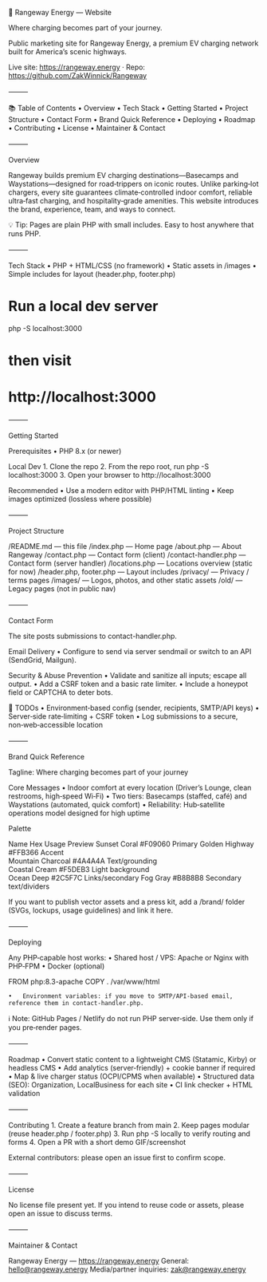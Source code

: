 🌄 Rangeway Energy — Website

Where charging becomes part of your journey.

Public marketing site for Rangeway Energy, a premium EV charging network built for America’s scenic highways.

Live site: https://rangeway.energy · Repo: https://github.com/ZakWinnick/Rangeway

⸻

📚 Table of Contents
	•	Overview
	•	Tech Stack
	•	Getting Started
	•	Project Structure
	•	Contact Form
	•	Brand Quick Reference
	•	Deploying
	•	Roadmap
	•	Contributing
	•	License
	•	Maintainer & Contact

⸻

Overview

Rangeway builds premium EV charging destinations—Basecamps and Waystations—designed for road‑trippers on iconic routes. Unlike parking‑lot chargers, every site guarantees climate‑controlled indoor comfort, reliable ultra‑fast charging, and hospitality‑grade amenities. This website introduces the brand, experience, team, and ways to connect.

💡 Tip: Pages are plain PHP with small includes. Easy to host anywhere that runs PHP.

⸻

Tech Stack
	•	PHP + HTML/CSS (no framework)
	•	Static assets in /images
	•	Simple includes for layout (header.php, footer.php)

# Run a local dev server
php -S localhost:3000
# then visit
# http://localhost:3000


⸻

Getting Started

Prerequisites
	•	PHP 8.x (or newer)

Local Dev
	1.	Clone the repo
	2.	From the repo root, run php -S localhost:3000
	3.	Open your browser to http://localhost:3000

Recommended
	•	Use a modern editor with PHP/HTML linting
	•	Keep images optimized (lossless where possible)

⸻

Project Structure

/README.md                — this file
/index.php                — Home page
/about.php                — About Rangeway
/contact.php              — Contact form (client)
/contact-handler.php      — Contact form (server handler)
/locations.php            — Locations overview (static for now)
/header.php, footer.php   — Layout includes
/privacy/                 — Privacy / terms pages
/images/                  — Logos, photos, and other static assets
/old/                     — Legacy pages (not in public nav)


⸻

Contact Form

The site posts submissions to contact-handler.php.

Email Delivery
	•	Configure to send via server sendmail or switch to an API (SendGrid, Mailgun).

Security & Abuse Prevention
	•	Validate and sanitize all inputs; escape all output.
	•	Add a CSRF token and a basic rate limiter.
	•	Include a honeypot field or CAPTCHA to deter bots.

🚧 TODOs
	•	Environment‑based config (sender, recipients, SMTP/API keys)
	•	Server‑side rate‑limiting + CSRF token
	•	Log submissions to a secure, non‑web‑accessible location

⸻

Brand Quick Reference

Tagline: Where charging becomes part of your journey

Core Messages
	•	Indoor comfort at every location (Driver’s Lounge, clean restrooms, high‑speed Wi‑Fi)
	•	Two tiers: Basecamps (staffed, café) and Waystations (automated, quick comfort)
	•	Reliability: Hub‑satellite operations model designed for high uptime

Palette

Name	Hex	Usage	Preview
Sunset Coral	#F09060	Primary	
Golden Highway	#FFB366	Accent	
Mountain Charcoal	#4A4A4A	Text/grounding	
Coastal Cream	#F5DEB3	Light background	
Ocean Deep	#2C5F7C	Links/secondary	
Fog Gray	#B8B8B8	Secondary text/dividers	

If you want to publish vector assets and a press kit, add a /brand/ folder (SVGs, lockups, usage guidelines) and link it here.

⸻

Deploying

Any PHP‑capable host works:
	•	Shared host / VPS: Apache or Nginx with PHP‑FPM
	•	Docker (optional)

FROM php:8.3-apache
COPY . /var/www/html


	•	Environment variables: if you move to SMTP/API‑based email, reference them in contact-handler.php.

ℹ️ Note: GitHub Pages / Netlify do not run PHP server‑side. Use them only if you pre‑render pages.

⸻

Roadmap
	•	Convert static content to a lightweight CMS (Statamic, Kirby) or headless CMS
	•	Add analytics (server‑friendly) + cookie banner if required
	•	Map & live charger status (OCPI/CPMS when available)
	•	Structured data (SEO): Organization, LocalBusiness for each site
	•	CI link checker + HTML validation

⸻

Contributing
	1.	Create a feature branch from main
	2.	Keep pages modular (reuse header.php / footer.php)
	3.	Run php -S locally to verify routing and forms
	4.	Open a PR with a short demo GIF/screenshot

External contributors: please open an issue first to confirm scope.

⸻

License

No license file present yet. If you intend to reuse code or assets, please open an issue to discuss terms.

⸻

Maintainer & Contact

Rangeway Energy — https://rangeway.energy
General: hello@rangeway.energy
Media/partner inquiries: zak@rangeway.energy